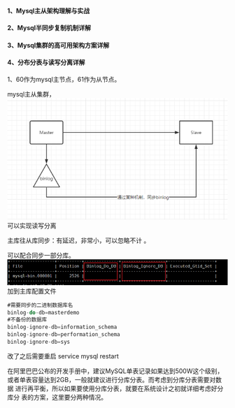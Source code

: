 #### 1、Mysql主从架构理解与实战
#### 2、Mysql半同步复制机制详解
#### 3、Mysql集群的高可用架构方案详解
#### 4、分布分表与读写分离详解  


1、60作为mysql主节点，61作为从节点。  

mysql主从集群，
![image](../../images/Snipaste_2022-05-16_20-53-11.png)  
可以实现读写分离

主库往从库同步：有延迟，非常小，可以忽略不计  。

可以配合同步一部分库。
![image](../../images/Snipaste_2022-05-18_03-20-00.png)
加到主库配置文件
```java
#需要同步的二进制数据库名 
binlog-do-db=masterdemo
#不备份的数据库 
binlog-ignore-db=information_schema 
binlog-ignore-db=performation_schema 
binlog-ignore-db=sys
```
改了之后需要重启
service mysql restart


在阿里巴巴公布的开发手册中，建议MySQL单表记录如果达到500W这个级别，
或者单表容量达到2GB，一般就建议进行分库分表。而考虑到分库分表需要对数据
进行再平衡，所以如果要使用分库分表，就要在系统设计之初就详细考虑好分库分
表的方案，这里要分两种情况。
